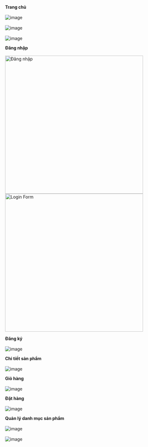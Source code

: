 <b>Trang chủ</b>
<br><br>
![image](https://github.com/vtnghia16/Ecommerce-Website/assets/80100031/abd7468b-74f6-47fb-a138-4f3daf790c45)
<br><br>
![image](https://github.com/vtnghia16/Ecommerce-Website/assets/80100031/e919d6c5-2fbd-409e-9a22-99a498951e78)
<br><br>
![image](https://github.com/vtnghia16/Ecommerce-Website/assets/80100031/6e4994ac-8175-4ee3-9e12-4b42c02236a5)


<b>Đăng nhập</b>
<br><br>
<img src="https://github.com/vtnghia16/Ecommerce-Website/assets/80100031/08fc2404-d201-4a29-a39a-531dda9c5dff" alt="Đăng nhập" width="450"/>
<img src="https://github.com/nptruong01/Banking-system-ver2/assets/113322089/9da8da20-cb92-40f8-9487-ea78cb6f78d0.png" alt="Login Form" width="450"/>

<b>Đăng ký</b>
<br><br>
![image](https://github.com/vtnghia16/Ecommerce-Website/assets/80100031/c134b553-5209-4500-84e5-921aca474f2e)

<b>Chi tiết sản phẩm</b>
<br><br>
![image](https://github.com/vtnghia16/Ecommerce-Website/assets/80100031/d34ea803-7409-4613-96eb-40e131627d2f)

<b>Giỏ hàng</b>
<br><br>
![image](https://github.com/vtnghia16/Ecommerce-Website/assets/80100031/7bcab02e-fac1-40fc-b481-59d496b72de5)

<b>Đặt hàng</b>
<br><br>
![image](https://github.com/vtnghia16/Ecommerce-Website/assets/80100031/06023352-b597-4dfc-8f89-31a6fd3bfb0a)

<b>Quản lý danh mục sản phẩm</b>
<br><br>
![image](https://github.com/vtnghia16/Ecommerce-Website/assets/80100031/1992050e-fce8-4499-bd7c-2a28234c17d9)
<br><br>
![image](https://github.com/vtnghia16/Ecommerce-Website/assets/80100031/5c3ea431-e264-40e5-9576-21c630d37a6c)



